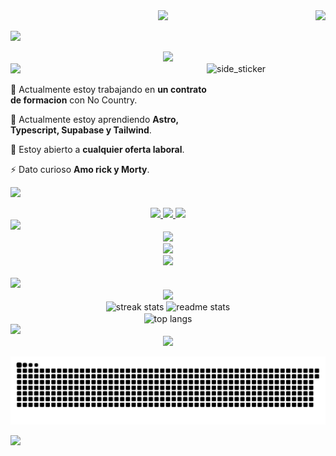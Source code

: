 <img align="right" src="https://visitor-badge.laobi.icu/badge?page_id=matias1812.matias1812" />


<div align="center">
    <img  src="https://readme-typing-svg.herokuapp.com/?font=Righteous&size=35&center=true&vCenter=true&width=500&height=70&duration=4000&lines=Hola+me+precento!+👋;+Soy+Matias+Torres!+👨🏽‍💻;" />
</div>

<a href="https://www.youtube.com/watch?v=dQw4w9WgXcQ"><img src="https://user-images.githubusercontent.com/73097560/115834477-dbab4500-a447-11eb-908a-139a6edaec5c.gif"></a>
<div  align="center">    
<img width=600px src="https://readme-typing-svg.herokuapp.com/?font=Righteous&size=20&center=true&vCenter=true&width=500&height=70&duration=4000&lines=Soy+un+apasionado+Front-end+Developer+💻;" />
</div>
<a href="https://www.youtube.com/watch?v=dQw4w9WgXcQ"><img src="https://user-images.githubusercontent.com/73097560/115834477-dbab4500-a447-11eb-908a-139a6edaec5c.gif"></a>

<img align="right" width=190px height=190px alt="side_sticker" src="https://media.giphy.com/media/TEnXkcsHrP4YedChhA/giphy.gif" />

 
 🔭 Actualmente estoy trabajando en **un contrato de formacion**  con No Country.
 
 🌱 Actualmente estoy aprendiendo **Astro, Typescript, Supabase y Tailwind**.

 💬 Estoy abierto a **cualquier oferta laboral**.

 ⚡ Dato curioso **Amo rick y Morty**.

 <a href="https://www.youtube.com/watch?v=dQw4w9WgXcQ"><img src="https://user-images.githubusercontent.com/73097560/115834477-dbab4500-a447-11eb-908a-139a6edaec5c.gif"></a>
<div align="center"> 
  <a href="https://www.linkedin.com/in/matias-torres-developer-freelance/">
    <img src="https://img.shields.io/badge/Linkedin-0077B5?style=for-the-badge&logo=linkedin&logoColor=white" />
  </a>
  <a href="https://micv-delta.vercel.app/" target="_blank">
     <img src="https://img.shields.io/badge/Portfolio-000000?style=for-the-badge&logo=vercel&logoColor=white" target="_blank" />
  </a>
  <a href="https://discord.gg/7Bkqa8Px">
    <img src="https://img.shields.io/badge/discord-0077B5?style=for-the-badge&logo=discord&logoColor=white" />
  </a>
</div>
<a href="https://www.youtube.com/watch?v=dQw4w9WgXcQ"><img src="https://user-images.githubusercontent.com/73097560/115834477-dbab4500-a447-11eb-908a-139a6edaec5c.gif"></a>
<div  align="center">    
<img width=500px src="https://readme-typing-svg.herokuapp.com/?font=Righteous&size=20&center=true&vCenter=true&width=500&height=70&duration=4000&lines=Lenguajes,+Frameworks+y+Herramientas;" />
</div>
<div align="center">
    <img src="https://skillicons.dev/icons?i=nodejs,javascript,typescript,react,firebase,supabase,next,vite,astro,vercel,github" /><br>
    <img src="https://skillicons.dev/icons?i=tailwind,bootstrap,express,postman,postgresql,html,css,vscode,figma,git" />
</div>

<br/>
<a href="https://www.youtube.com/watch?v=dQw4w9WgXcQ"><img src="https://user-images.githubusercontent.com/73097560/115834477-dbab4500-a447-11eb-908a-139a6edaec5c.gif"></a>
<div  align="center">    
<img width=300px src="https://readme-typing-svg.herokuapp.com/?font=Righteous&size=35&center=true&vCenter=true&width=500&height=70&duration=4000&lines=Stast📈;" />
</div>
<div align=center>
  <img width=415 src="https://streak-stats.demolab.com/?user=matias1812&count_private=true&theme=react&border_radius=10" alt="streak stats"/>
  <img width=393 src="https://github-readme-stats.vercel.app/api?username=matias1812&count_private=true&show_icons=true&theme=react&rank_icon=github&border_radius=10" alt="readme stats" />
  <br>
  <img width=393 align="center" src="https://github-readme-stats.vercel.app/api/top-langs/?username=matias1812&hide=HTML&langs_count=8&layout=compact&theme=react&border_radius=10&size_weight=0.5&count_weight=0.5&exclude_repo=github-readme-stats" alt="top langs" />
</div>
<a href="https://www.youtube.com/watch?v=dQw4w9WgXcQ"><img src="https://user-images.githubusercontent.com/73097560/115834477-dbab4500-a447-11eb-908a-139a6edaec5c.gif"></a>
<div align="center">
    <img src="https://readme-typing-svg.herokuapp.com/?font=Righteous&size=25&center=true&vCenter=true&width=500&height=70&duration=4000&lines=Gracias+por+visitar👨🏽‍💻!+;+Mandame+un+mensaje+a+mi+Linkedin👋!;Siempre+dispuesto+a+colaborar+😎">
</div>

![Serpiente de Contribuciones](https://raw.githubusercontent.com/matias1812/matias1812/nueva-rama/github-contribution-grid-snake-dark.svg)

<a href="https://www.youtube.com/watch?v=dQw4w9WgXcQ"><img src="https://user-images.githubusercontent.com/73097560/115834477-dbab4500-a447-11eb-908a-139a6edaec5c.gif"></a>